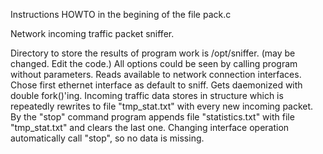 Instructions HOWTO in the begining of the file pack.c  


Network incoming traffic packet sniffer. 

Directory to store the results of program work is /opt/sniffer. (may be changed. Edit the code.)
All options could be seen by calling program without parameters.
Reads available to network connection interfaces.
Chose first ethernet interface as default to sniff.
Gets daemonized with double fork()'ing.
Incoming traffic data stores in structure which is repeatedly rewrites to file "tmp_stat.txt" with every new incoming packet.
By the "stop" command program appends file "statistics.txt" with file "tmp_stat.txt" and clears the last one.
Changing interface operation automatically call "stop", so no data is missing.
